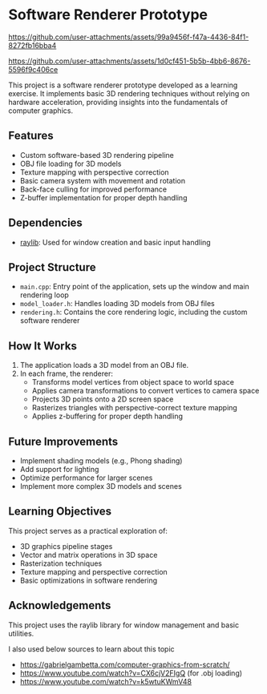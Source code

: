 # Software Renderer Prototype


https://github.com/user-attachments/assets/99a9456f-f47a-4436-84f1-8272fb16bba4



https://github.com/user-attachments/assets/1d0cf451-5b5b-4bb6-8676-5596f9c406ce


This project is a software renderer prototype developed as a learning exercise. It implements basic 3D rendering techniques without relying on hardware acceleration, providing insights into the fundamentals of computer graphics.

## Features

- Custom software-based 3D rendering pipeline
- OBJ file loading for 3D models
- Texture mapping with perspective correction
- Basic camera system with movement and rotation
- Back-face culling for improved performance
- Z-buffer implementation for proper depth handling

## Dependencies

- [raylib](https://www.raylib.com/): Used for window creation and basic input handling

## Project Structure

- `main.cpp`: Entry point of the application, sets up the window and main rendering loop
- `model_loader.h`: Handles loading 3D models from OBJ files
- `rendering.h`: Contains the core rendering logic, including the custom software renderer

## How It Works

1. The application loads a 3D model from an OBJ file.
2. In each frame, the renderer:
   - Transforms model vertices from object space to world space
   - Applies camera transformations to convert vertices to camera space
   - Projects 3D points onto a 2D screen space
   - Rasterizes triangles with perspective-correct texture mapping
   - Applies z-buffering for proper depth handling

## Future Improvements

- Implement shading models (e.g., Phong shading)
- Add support for lighting
- Optimize performance for larger scenes
- Implement more complex 3D models and scenes

## Learning Objectives

This project serves as a practical exploration of:
- 3D graphics pipeline stages
- Vector and matrix operations in 3D space
- Rasterization techniques
- Texture mapping and perspective correction
- Basic optimizations in software rendering

## Acknowledgements

This project uses the raylib library for window management and basic utilities.

I also used below sources to learn about this topic
   - https://gabrielgambetta.com/computer-graphics-from-scratch/
   - https://www.youtube.com/watch?v=CX6cjV2FIgQ (for .obj loading)
   - https://www.youtube.com/watch?v=k5wtuKWmV48

